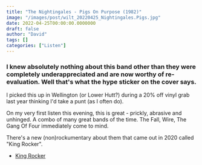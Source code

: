 ```yaml
---
title: "The Nightingales - Pigs On Purpose (1982)"
image: "/images/post/wilt_20220425_Nightingales.Pigs.jpg"
date: 2022-04-25T00:00:00.0000000
draft: false
author: "David"
tags: []
categories: ["Listen"]
---
```

### I knew absolutely nothing about this band other than they were completely underappreciated and are now worthy of re-evaluation. Well that's what the hype sticker on the cover says.

 I picked this up in Wellington (or Lower Hutt?) during a 20% off vinyl grab last year thinking I'd take a punt (as I often do). 

 On my very first listen this evening, this is great  - prickly, abrasive and unhinged. A combo of many great bands of the time. The Fall, Wire, The Gang Of Four immediately come to mind.

 There's a new (non)rockumentary about them that came out in 2020 called "King Rocker".

-  [King Rocker](https://www.imdb.com/title/tt10451082/?ref_=fn_al_tt_1)